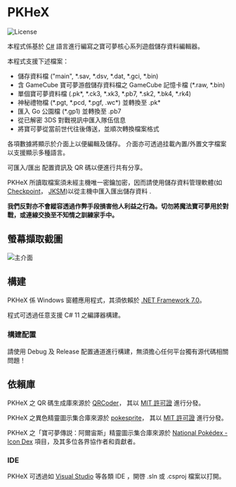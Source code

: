 PKHeX
=====
![License](https://img.shields.io/badge/License-GPLv3-blue.svg)

本程式係基於 [C#](https://zh.wikipedia.org/wiki/C♯) 語言進行編寫之寶可夢核心系列遊戲儲存資料編輯器。

本程式支援下述檔案：
* 儲存資料檔 ("main", \*.sav, \*.dsv, \*.dat, \*.gci, \*.bin)
* 含 GameCube 寶可夢游戲儲存資料檔之 GameCube 記憶卡檔 (\*.raw, \*.bin)
* 單個寶可夢資料檔 (.pk\*, \*.ck3, \*.xk3, \*.pb7, \*.sk2, \*.bk4, \*.rk4)
* 神秘禮物檔 (\*.pgt, \*.pcd, \*.pgf, .wc\*) 並轉換至 .pk\*
* 匯入 Go 公園檔 (\*.gp1) 並轉換至 .pb7
* 從已解密 3DS 對戰視訊中匯入隊伍信息
* 將寶可夢從當前世代往後傳送，並順次轉換檔案格式

各項數據將顯示於介面上以便編輯及儲存。
介面亦可透過挂載內置/外置文字檔案以支援顯示多種語言。

可匯入/匯出 配置資訊及 QR 碼以便進行共有分享。

PKHeX 所讀取檔案須未經主機唯一密鑰加密，因而請使用儲存資料管理軟體(如 [Checkpoint](https://github.com/FlagBrew/Checkpoint)， [JKSM](https://github.com/J-D-K/JKSM))以從主機中匯入匯出儲存資料 .

**我們反對亦不會縱容透過作弊手段損害他人利益之行為。切勿將魔法寶可夢用於對戰，或連線交換至不知情之訓練家手中。**

## 螢幕擷取截圖

![主介面](https://i.imgur.com/CHgFTXb.png)

## 構建

PKHeX 係 Windows 窗體應用程式，其須依賴於 [.NET Framework 7.0](https://dotnet.microsoft.com/download/dotnet/7.0)。

程式可透過任意支援 C# 11 之編譯器構建。

### 構建配置

請使用 Debug 及 Release 配置通道進行構建，無須擔心任何平台獨有源代碼相關問題！

## 依賴庫

PKHeX 之 QR 碼生成庫來源於 [QRCoder](https://github.com/codebude/QRCoder)， 其以 [MIT 許可證](https://github.com/codebude/QRCoder/blob/master/LICENSE.txt) 進行分發。

PKHeX 之異色精靈圖示集合庫來源於 [pokesprite](https://github.com/msikma/pokesprite)， 其以 [MIT 許可證](https://github.com/msikma/pokesprite/blob/master/LICENSE) 進行分發。

PKHeX 之「寶可夢傳説：阿爾宙斯」精靈圖示集合庫來源於 [National Pokédex - Icon Dex](https://www.deviantart.com/pikafan2000/art/National-Pokedex-Version-Delta-Icon-Dex-824897934) 項目，及其多位各界協作者和貢獻者。
### IDE

PKHeX 可透過如 [Visual Studio](https://visualstudio.microsoft.com/downloads/) 等各類 IDE ，開啓 .sln 或 .csproj 檔案以打開。
